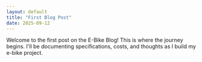 ```yaml
---
layout: default
title: "First Blog Post"
date: 2025-09-12
---
```


Welcome to the first post on the E-Bike Blog! This is where the journey begins. I'll be documenting specifications, costs, and thoughts as I build my e-bike project.
